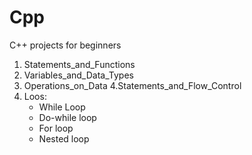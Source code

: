 # Cpp
C++ projects for beginners
1. Statements_and_Functions
2. Variables_and_Data_Types
3. Operations_on_Data
4.Statements_and_Flow_Control
5. Loos:
    - While Loop
    - Do-while loop
    - For loop
    - Nested loop

